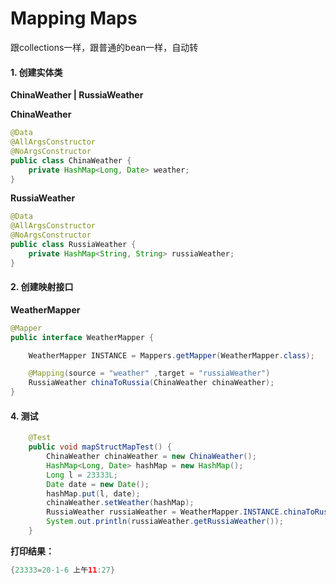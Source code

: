 # Mapping Maps

跟collections一样，跟普通的bean一样，自动转

#### 1. 创建实体类

**ChinaWeather | RussiaWeather**

**ChinaWeather**

```java
@Data
@AllArgsConstructor
@NoArgsConstructor
public class ChinaWeather {
    private HashMap<Long, Date> weather;
}
```

**RussiaWeather**

```java
@Data
@AllArgsConstructor
@NoArgsConstructor
public class RussiaWeather {
    private HashMap<String, String> russiaWeather;
}
```

#### 2. 创建映射接口

**WeatherMapper**

```java
@Mapper
public interface WeatherMapper {

    WeatherMapper INSTANCE = Mappers.getMapper(WeatherMapper.class);

    @Mapping(source = "weather" ,target = "russiaWeather")
    RussiaWeather chinaToRussia(ChinaWeather chinaWeather);
}
```

#### 4. 测试

```java
    @Test
    public void mapStructMapTest() {
        ChinaWeather chinaWeather = new ChinaWeather();
        HashMap<Long, Date> hashMap = new HashMap();
        Long l = 23333L;
        Date date = new Date();
        hashMap.put(l, date);
        chinaWeather.setWeather(hashMap);
        RussiaWeather russiaWeather = WeatherMapper.INSTANCE.chinaToRussia(chinaWeather);
        System.out.println(russiaWeather.getRussiaWeather());
    }
```

**打印结果：**

```java
{23333=20-1-6 上午11:27}
```